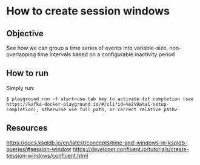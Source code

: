 # How to create session windows

## Objective

See how we can group a time series of events into variable-size, non-overlapping time intervals based on a configurable inactivity period

## How to run

Simply run:

```
$ playground run -f start<use tab key to activate fzf completion (see https://kafka-docker-playground.io/#/cli?id=%e2%9a%a1-setup-completion), otherwise use full path, or correct relative path>
```

## Resources
https://docs.ksqldb.io/en/latest/concepts/time-and-windows-in-ksqldb-queries/#session-window
https://developer.confluent.io/tutorials/create-session-windows/confluent.html
